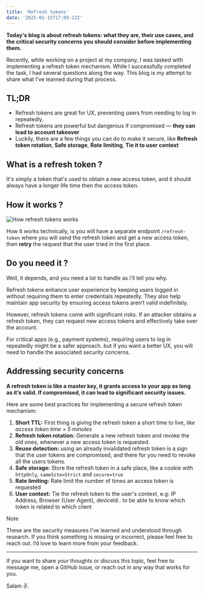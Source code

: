 ```yaml
---
title: 'Refresh tokens'
date: '2025-01-15T17:09:12Z'
---
```


**Today's blog is about refresh tokens: what they are, their use cases, and the critical security concerns you should consider before implementing them.**

Recently, while working on a project at my company, I was tasked with implementing a refresh token mechanism. While I successfully completed the task, I had several questions along the way. This blog is my attempt to share what I’ve learned during that process.

## TL;DR
- Refresh tokens are great for UX, preventing users from needing to log in repeatedly.
- Refresh tokens are powerful but dangerous if compromised — **they can lead to account takeover**
- Luckily, there are a few things you can do to make it secure, like **Refresh token rotation**, **Safe storage**, **Rate limiting**, **Tie it to user context**

## What is a refresh token ?
It's simply a token that's used to obtain a new access token, and it should always have a longer life time then the access token.

## How it works ?
![How refresh tokens works](/blog/refresh-token-how-it-works.png)

How it works technically, is you will have a separate endpoint `/refresh-token` where you will send the refresh token and get a new access token, then **retry** the request that the user tried in the first place.

## Do you need it ?
Well, it depends, and you need a lot to handle as i'll tell you why.

Refresh tokens enhance user experience by keeping users logged in without requiring them to enter credentials repeatedly. They also help maintain app security by ensuring access tokens aren’t valid indefinitely.

However, refresh tokens come with significant risks. If an attacker obtains a refresh token, they can request new access tokens and effectively take over the account.

For critical apps (e.g., payment systems), requiring users to log in repeatedly might be a safer approach. but if you want a better UX, you will need to handle the associated security concerns.

## Addressing security concerns
**A refresh token is like a master key, it grants access to your app as long as it’s valid. If compromised, it can lead to significant security issues.**

Here are some best practices for implementing a secure refresh token mechanism:

1) **Short TTL:** First thing is giving the refresh token a short time to live, *like access token time + 5 minutes*
2) **Refresh token rotation:** Generate a new refresh token and revoke the old ones, whenever a new access token is requested.
3) **Reuse detection:** using an already invalidated refresh token is a sign that the user tokens are compromised, and there for you need to revoke all the users tokens.
4) **Safe storage:** Store the refresh token in a safe place, like a cookie with `httpOnly`, `sameSite=Strict` and `secure=true`
5) **Rate limiting:** Rate limit the number of times an access token is requested
6) **User context:** Tie the refresh token to the user's context, e.g: IP Address, Browser (User Agent), deviceId.. to be able to know which token is related to which client

> [!NOTE]
> These are the security measures I’ve learned and understood through research. If you think something is missing or incorrect, please feel free to reach out. I’d love to learn more from your feedback.

---

If you want to share your thoughts or discuss this topic, feel free to message me, open a GitHub issue, or reach out in any way that works for you.

Salam ✌.